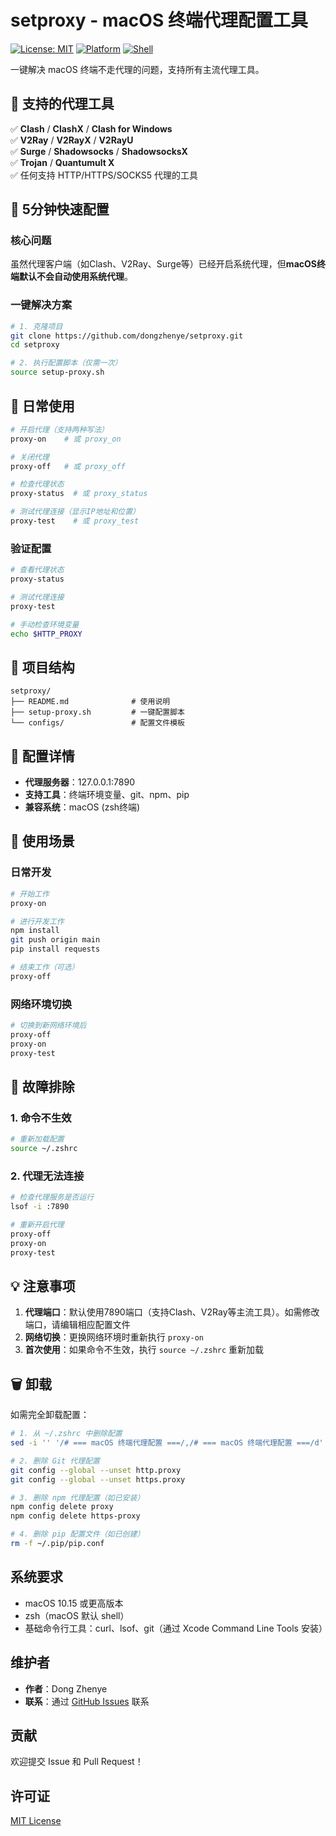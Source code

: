# setproxy - macOS 终端代理配置工具

[![License: MIT](https://img.shields.io/badge/License-MIT-yellow.svg)](https://opensource.org/licenses/MIT)
[![Platform](https://img.shields.io/badge/platform-macOS-blue.svg)](https://www.apple.com/macos/)
[![Shell](https://img.shields.io/badge/shell-bash-green.svg)](https://www.gnu.org/software/bash/)

一键解决 macOS 终端不走代理的问题，支持所有主流代理工具。

## 🎯 支持的代理工具

✅ **Clash** / **ClashX** / **Clash for Windows**  
✅ **V2Ray** / **V2RayX** / **V2RayU**  
✅ **Surge** / **Shadowsocks** / **ShadowsocksX**  
✅ **Trojan** / **Quantumult X**  
✅ 任何支持 HTTP/HTTPS/SOCKS5 代理的工具

## 🚀 5分钟快速配置

### 核心问题
虽然代理客户端（如Clash、V2Ray、Surge等）已经开启系统代理，但**macOS终端默认不会自动使用系统代理**。

### 一键解决方案

```bash
# 1. 克隆项目
git clone https://github.com/dongzhenye/setproxy.git
cd setproxy

# 2. 执行配置脚本（仅需一次）
source setup-proxy.sh
```

## 📱 日常使用

```bash
# 开启代理（支持两种写法）
proxy-on    # 或 proxy_on

# 关闭代理
proxy-off   # 或 proxy_off

# 检查代理状态
proxy-status  # 或 proxy_status

# 测试代理连接（显示IP地址和位置）
proxy-test    # 或 proxy_test
```

### 验证配置
```bash
# 查看代理状态
proxy-status

# 测试代理连接
proxy-test

# 手动检查环境变量
echo $HTTP_PROXY
```

## 📁 项目结构

```
setproxy/
├── README.md              # 使用说明
├── setup-proxy.sh         # 一键配置脚本
└── configs/               # 配置文件模板
```

## 🔧 配置详情

- **代理服务器**：127.0.0.1:7890
- **支持工具**：终端环境变量、git、npm、pip
- **兼容系统**：macOS (zsh终端)

## 🎯 使用场景

### 日常开发
```bash
# 开始工作
proxy-on

# 进行开发工作
npm install
git push origin main
pip install requests

# 结束工作（可选）
proxy-off
```

### 网络环境切换
```bash
# 切换到新网络环境后
proxy-off
proxy-on
proxy-test
```

## 🔧 故障排除

### 1. 命令不生效
```bash
# 重新加载配置
source ~/.zshrc
```

### 2. 代理无法连接
```bash
# 检查代理服务是否运行
lsof -i :7890

# 重新开启代理
proxy-off
proxy-on
proxy-test
```

## 💡 注意事项

1. **代理端口**：默认使用7890端口（支持Clash、V2Ray等主流工具）。如需修改端口，请编辑相应配置文件
2. **网络切换**：更换网络环境时重新执行 `proxy-on`
3. **首次使用**：如果命令不生效，执行 `source ~/.zshrc` 重新加载

## 🗑️ 卸载

如需完全卸载配置：

```bash
# 1. 从 ~/.zshrc 中删除配置
sed -i '' '/# === macOS 终端代理配置 ===/,/# === macOS 终端代理配置 ===/d' ~/.zshrc

# 2. 删除 Git 代理配置
git config --global --unset http.proxy
git config --global --unset https.proxy

# 3. 删除 npm 代理配置（如已安装）
npm config delete proxy
npm config delete https-proxy

# 4. 删除 pip 配置文件（如已创建）
rm -f ~/.pip/pip.conf
```

## 系统要求

- macOS 10.15 或更高版本
- zsh（macOS 默认 shell）
- 基础命令行工具：curl、lsof、git（通过 Xcode Command Line Tools 安装）

## 维护者

- **作者**：Dong Zhenye
- **联系**：通过 [GitHub Issues](https://github.com/dongzhenye/setproxy/issues) 联系

## 贡献

欢迎提交 Issue 和 Pull Request！

## 许可证

[MIT License](LICENSE) 